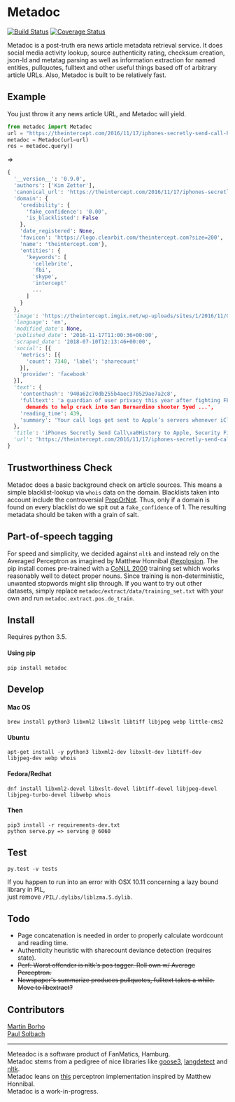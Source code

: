# Metadoc
[![Build Status](https://travis-ci.org/psolbach/metadoc.svg?branch=master)](https://travis-ci.org/psolbach/metadoc)
[![Coverage Status](https://coveralls.io/repos/github/psolbach/metadoc/badge.svg?branch=master)](https://coveralls.io/github/psolbach/metadoc?branch=master)

Metadoc is a post-truth era news article metadata retrieval service. It does social media activity lookup, source authenticity rating, checksum creation, json-ld and metatag parsing as well as information extraction for named entities, pullquotes, fulltext and other useful things based off of arbitrary article URLs. Also, Metadoc is built to be relatively fast.

## Example

You just throw it any news article URL, and Metadoc will yield.
```python
from metadoc import Metadoc
url = "https://theintercept.com/2016/11/17/iphones-secretly-send-call-history-to-apple-security-firm-says"
metadoc = Metadoc(url=url)
res = metadoc.query()
```
=>
```python
{
  '__version__': '0.9.0',
  'authors': ['Kim Zetter'],
  'canonical_url': 'https://theintercept.com/2016/11/17/iphones-secretly-send-call-history-to-apple-security-firm-says/',
  'domain': {
    'credibility': {
      'fake_confidence': '0.00',
      'is_blacklisted': False
    },
    'date_registered': None,
    'favicon': 'https://logo.clearbit.com/theintercept.com?size=200',
    'name': 'theintercept.com'},
    'entities': {
      'keywords': [
        'cellebrite',
        'fbi',
        'skype',
        'intercept'
        ...
      ]
    }
  },
  'image': 'https://theintercept.imgix.net/wp-uploads/sites/1/2016/11/GettyImages-578052668-s.jpg?auto=compress%2Cformat&q=90&fit=crop&w=1200&h=800',
  'language': 'en',
  'modified_date': None,
  'published_date': '2016-11-17T11:00:36+00:00',
  'scraped_date': '2018-07-10T12:13:46+00:00',
  'social': [{
    'metrics': [{
      'count': 7340, 'label': 'sharecount'
    }],
    'provider': 'facebook'
  }],
  'text': {
    'contenthash': '940a62c70db255b4aec378529ae7a2c8',
    'fulltext': 'a guardian of user privacy this year after fighting FBI
      demands to help crack into San Bernardino shooter Syed ...',
    'reading_time': 439,
    'summary': 'Your call logs get sent to Apple’s servers whenever iCloud is on — something Apple does not disclose.'
  },
  'title': 'iPhones Secretly Send Call\xa0History to Apple, Security Firm Says',
  'url': 'https://theintercept.com/2016/11/17/iphones-secretly-send-call-history-to-apple-security-firm-says'
}
```

## Trustworthiness Check
Metadoc does a basic background check on article sources. This means a simple blacklist-lookup via `whois` data on the domain. Blacklists taken into account include the controversial [PropOrNot](http://www.propornot.com/p/the-list.html). Thus, only if a domain is found on every blacklist do we spit out a `fake_confidence` of 1. The resulting metadata should be taken with a grain of salt.

## Part-of-speech tagging
For speed and simplicity, we decided against `nltk` and instead rely on the Averaged Perceptron as imagined by Matthew Honnibal [@explosion](https://github.com/explosion). The pip install comes pre-trained with a [CoNLL 2000](http://www.cnts.ua.ac.be/conll2000/) training set which works reasonably well to detect proper nouns. Since training is non-deterministic, unwanted stopwords might slip through. If you want to try out other datasets, simply replace `metadoc/extract/data/training_set.txt` with your own and run `metadoc.extract.pos.do_train`.

## Install
Requires python 3.5.

#### Using pip
```shell
pip install metadoc
```

## Develop

#### Mac OS
```shell
brew install python3 libxml2 libxslt libtiff libjpeg webp little-cms2
```
#### Ubuntu
```shell
apt-get install -y python3 libxml2-dev libxslt-dev libtiff-dev libjpeg-dev webp whois
```
#### Fedora/Redhat
```shell
dnf install libxml2-devel libxslt-devel libtiff-devel libjpeg-devel libjpeg-turbo-devel libwebp whois
```
#### Then
```shell
pip3 install -r requirements-dev.txt
python serve.py => serving @ 6060
```

## Test
```shell
py.test -v tests
```
If you happen to run into an error with OSX 10.11 concerning a lazy bound library in PIL,   
just remove `/PIL/.dylibs/liblzma.5.dylib`.

## Todo
* Page concatenation is needed in order to properly calculate wordcount and reading time.
* Authenticity heuristic with sharecount deviance detection (requires state).
* ~~Perf: Worst offender is nltk's pos tagger. Roll own w/ Average Perceptron.~~
* ~~Newspaper's summarize produces pullquotes, fulltext takes a while. Move to libextract?~~

## Contributors
[Martin Borho](https://github.com/mborho)   
[Paul Solbach](https://github.com/___paul)   

---

Meteadoc is a software product of FanMatics, Hamburg.   
Metadoc stems from a pedigree of nice libraries like [goose3](https://github.com/goose3/goose3/tree/master/goose3), [langdetect](https://github.com/Mimino666/langdetect) and [nltk](https://github.com/nltk/nltk).   
Metadoc leans on [this](https://github.com/hankcs/AveragedPerceptronPython) perceptron implementation inspired by Matthew Honnibal.    
Metadoc is a work-in-progress.   
